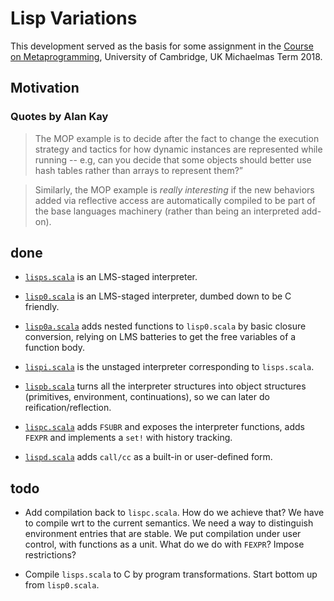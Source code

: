 # Lisp Variations

This development served as the basis for some assignment in the [Course on Metaprogramming](https://github.com/namin/metaprogramming), University of Cambridge, UK Michaelmas Term 2018.

## Motivation

### Quotes by Alan Kay

> The MOP example is to decide after the fact to change the execution
> strategy and tactics for how dynamic instances are represented while
> running -- e.g, can you decide that some objects should better use
> hash tables rather than arrays to represent them?”

> Similarly, the MOP example is *really interesting* if the new
> behaviors added via reflective access are automatically compiled to
> be part of the base languages machinery (rather than being an
> interpreted add-on).

## done

- [`lisps.scala`](lisps.scala) is an LMS-staged interpreter.

- [`lisp0.scala`](lisp0.scala) is an LMS-staged interpreter, dumbed down to be C friendly.

- [`lisp0a.scala`](lisp0a.scala) adds nested functions to `lisp0.scala` by basic
  closure conversion, relying on LMS batteries to get the free
  variables of a function body.

- [`lispi.scala`](lispi.scala) is the unstaged interpreter corresponding to `lisps.scala`.

- [`lispb.scala`](lispb.scala) turns all the interpreter structures into object
  structures (primitives, environment, continuations), so we can later
  do reification/reflection.

- [`lispc.scala`](lispc.scala) adds `FSUBR` and exposes the interpreter functions,
  adds `FEXPR` and implements a `set!` with history tracking.

- [`lispd.scala`](lispd.scala) adds `call/cc` as a built-in or user-defined form.

## todo

- Add compilation back to `lispc.scala`. How do we achieve that? We
  have to compile wrt to the current semantics. We need a way to
  distinguish environment entries that are stable. We put compilation
  under user control, with functions as a unit. What do we do with
  `FEXPR`? Impose restrictions?

- Compile `lisps.scala` to C by program transformations. Start bottom
  up from `lisp0.scala`.

